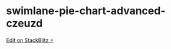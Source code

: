 # swimlane-pie-chart-advanced-czeuzd

[Edit on StackBlitz ⚡️](https://stackblitz.com/edit/swimlane-pie-chart-advanced-czeuzd)
